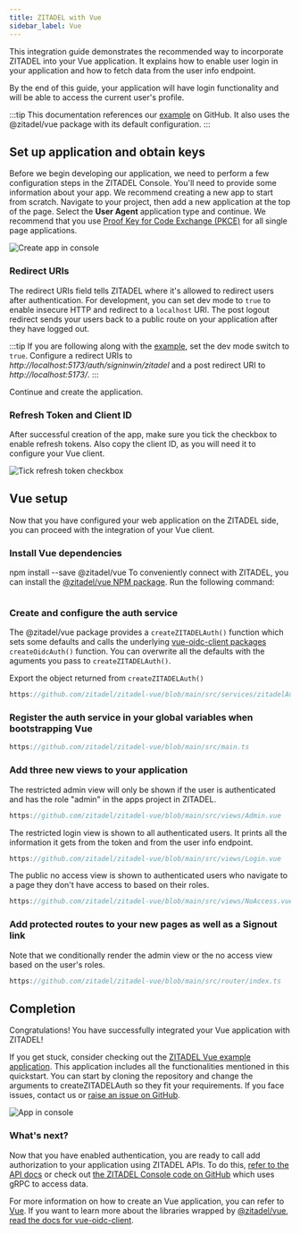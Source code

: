 ```yaml
---
title: ZITADEL with Vue
sidebar_label: Vue
---
```


This integration guide demonstrates the recommended way to incorporate ZITADEL into your Vue application. 
It explains how to enable user login in your application and how to fetch data from the user info endpoint.

By the end of this guide, your application will have login functionality and will be able to access the current user's profile.

:::tip 
This documentation references our [example](https://github.com/zitadel/zitadel-vue) on GitHub.
It also uses the @zitadel/vue package with its default configuration.
:::

## Set up application and obtain keys

Before we begin developing our application, we need to perform a few configuration steps in the ZITADEL Console.
You'll need to provide some information about your app.
We recommend creating a new app to start from scratch.
Navigate to your project, then add a new application at the top of the page.
Select the **User Agent** application type and continue.
We recommend that you use [Proof Key for Code Exchange (PKCE)](/apis/openidoauth/grant-types#proof-key-for-code-exchange) for all single page applications.

![Create app in console](/img/app-ua/app-create.png)

### Redirect URIs

The redirect URIs field tells ZITADEL where it's allowed to redirect users after authentication. For development, you can set dev mode to `true` to enable insecure HTTP and redirect to a `localhost` URI.
The post logout redirect sends your users back to a public route on your application after they have logged out.

:::tip
If you are following along with the [example](https://github.com/zitadel/zitadel-vue), set the dev mode switch to `true`.
Configure a redirect URIs to *http:/<span></span>/localhost:5173/auth/signinwin/zitadel* and a post redirect URI to *http:/<span></span>/localhost:5173/*.
:::

Continue and create the application.

### Refresh Token and Client ID

After successful creation of the app, make sure you tick the checkbox to enable refresh tokens.
Also copy the client ID, as you will need it to configure your Vue client.

![Tick refresh token checkbox](/img/app-ua/tick-refresh-token.png)

## Vue setup

Now that you have configured your web application on the ZITADEL side, you can proceed with the integration of your Vue client.

### Install Vue dependencies

npm install --save @zitadel/vue
To conveniently connect with ZITADEL, you can install the [@zitadel/vue NPM package](https://www.npmjs.com/package/@zitadel/vue). Run the following command:

```bash
```

### Create and configure the auth service

The @zitadel/vue package provides a `createZITADELAuth()` function which sets some defaults and calls the underlying [vue-oidc-client packages](https://github.com/soukoku/vue-oidc-client) `createOidcAuth()` function.
You can overwrite all the defaults with the aguments you pass to `createZITADELAuth()`.

Export the object returned from `createZITADELAuth()`

```ts reference
https://github.com/zitadel/zitadel-vue/blob/main/src/services/zitadelAuth.ts
```

### Register the auth service in your global variables when bootstrapping Vue

```ts reference
https://github.com/zitadel/zitadel-vue/blob/main/src/main.ts
```

### Add three new views to your application

The restricted admin view will only be shown if the user is authenticated and has the role "admin" in the apps project in ZITADEL.

```ts reference
https://github.com/zitadel/zitadel-vue/blob/main/src/views/Admin.vue
```

The restricted login view is shown to all authenticated users.
It prints all the information it gets from the token and from the user info endpoint.

```ts reference
https://github.com/zitadel/zitadel-vue/blob/main/src/views/Login.vue
```

The public no access view is shown to authenticated users who navigate to a page they don't have access to based on their roles.

```ts reference
https://github.com/zitadel/zitadel-vue/blob/main/src/views/NoAccess.vue
```

### Add protected routes to your new pages as well as a Signout link

Note that we conditionally render the admin view or the no access view based on the user's roles.

```ts reference
https://github.com/zitadel/zitadel-vue/blob/main/src/router/index.ts
```

## Completion

Congratulations! You have successfully integrated your Vue application with ZITADEL!

If you get stuck, consider checking out the [ZITADEL Vue example application](https://github.com/zitadel/zitadel-vue).
This application includes all the functionalities mentioned in this quickstart.
You can start by cloning the repository and change the arguments to createZITADELAuth so they fit your requirements.
If you face issues, contact us or [raise an issue on GitHub](https://github.com/zitadel/zitadel-vue/issues).

![App in console](/img/vue/app-screen.png)

### What's next?

Now that you have enabled authentication, you are ready to call add authorization to your application using ZITADEL APIs.
To do this, [refer to the API docs](/apis/introduction) or check out [the ZITADEL Console code on GitHub](https://github.com/zitadel/zitadel) which uses gRPC to access data.

For more information on how to create an Vue application, you can refer to [Vue](https://vuejs.org/guide/quick-start.html).
If you want to learn more about the libraries wrapped by [@zitadel/vue](https://www.npmjs.com/package/@zitadel/vue), [read the docs for vue-oidc-client](https://github.com/soukoku/vue-oidc-client/wiki/V1-Docs).